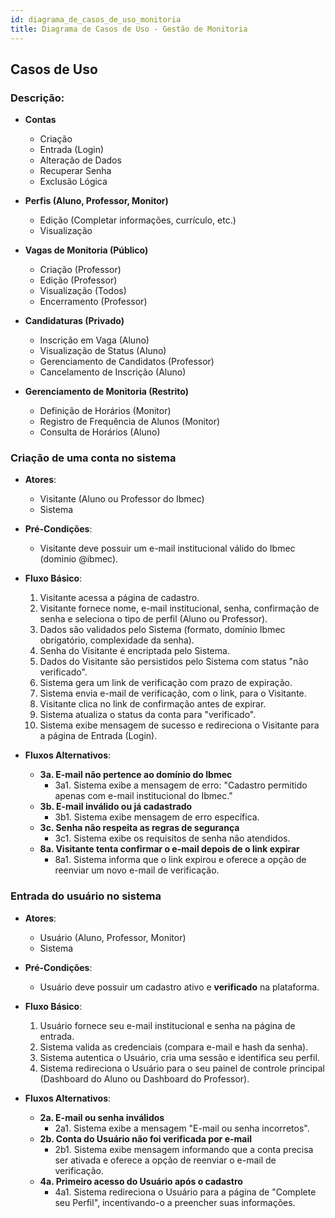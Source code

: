 ```yaml
---
id: diagrama_de_casos_de_uso_monitoria
title: Diagrama de Casos de Uso - Gestão de Monitoria
---
```


## Casos de Uso

### Descrição:

- **Contas**
    - Criação
    - Entrada (Login)
    - Alteração de Dados
    - Recuperar Senha
    - Exclusão Lógica

- **Perfis (Aluno, Professor, Monitor)**
    - Edição (Completar informações, currículo, etc.)
    - Visualização

- **Vagas de Monitoria (Público)** 
	- Criação (Professor)
    - Edição (Professor)
    - Visualização (Todos)
    - Encerramento (Professor)

- **Candidaturas (Privado)**
    - Inscrição em Vaga (Aluno)
    - Visualização de Status (Aluno)
    - Gerenciamento de Candidatos (Professor)
    - Cancelamento de Inscrição (Aluno)

- **Gerenciamento de Monitoria (Restrito)**
    - Definição de Horários (Monitor)
    - Registro de Frequência de Alunos (Monitor)
    - Consulta de Horários (Aluno)

### Criação de uma conta no sistema

* **Atores**:
    * Visitante (Aluno ou Professor do Ibmec)
    * Sistema

* **Pré-Condições**:
    * Visitante deve possuir um e-mail institucional válido do Ibmec (dominio @ibmec).

* **Fluxo Básico**:
    1.  Visitante acessa a página de cadastro.
    2.  Visitante fornece nome, e-mail institucional, senha, confirmação de senha e seleciona o tipo de perfil (Aluno ou Professor).
    3.  Dados são validados pelo Sistema (formato, domínio Ibmec obrigatório, complexidade da senha).
    4.  Senha do Visitante é encriptada pelo Sistema.
    5.  Dados do Visitante são persistidos pelo Sistema com status "não verificado".
    6.  Sistema gera um link de verificação com prazo de expiração.
    7.  Sistema envia e-mail de verificação, com o link, para o Visitante.
    8.  Visitante clica no link de confirmação antes de expirar.
    9.  Sistema atualiza o status da conta para "verificado".
    10. Sistema exibe mensagem de sucesso e redireciona o Visitante para a página de Entrada (Login).

* **Fluxos Alternativos**:
    * **3a. E-mail não pertence ao domínio do Ibmec**
        * 3a1. Sistema exibe a mensagem de erro: "Cadastro permitido apenas com e-mail institucional do Ibmec."
    * **3b. E-mail inválido ou já cadastrado**
        * 3b1. Sistema exibe mensagem de erro específica.
    * **3c. Senha não respeita as regras de segurança**
        * 3c1. Sistema exibe os requisitos de senha não atendidos.
    * **8a. Visitante tenta confirmar o e-mail depois de o link expirar**
        * 8a1. Sistema informa que o link expirou e oferece a opção de reenviar um novo e-mail de verificação.

### Entrada do usuário no sistema

* **Atores**:
    * Usuário (Aluno, Professor, Monitor)
    * Sistema

* **Pré-Condições**:
    * Usuário deve possuir um cadastro ativo e **verificado** na plataforma.

* **Fluxo Básico**:
    1.  Usuário fornece seu e-mail institucional e senha na página de entrada.
    2.  Sistema valida as credenciais (compara e-mail e hash da senha).
    3.  Sistema autentica o Usuário, cria uma sessão e identifica seu perfil.
    4.  Sistema redireciona o Usuário para o seu painel de controle principal (Dashboard do Aluno ou Dashboard do Professor).

* **Fluxos Alternativos**:
    * **2a. E-mail ou senha inválidos**
        * 2a1. Sistema exibe a mensagem "E-mail ou senha incorretos".
    * **2b. Conta do Usuário não foi verificada por e-mail**
        * 2b1. Sistema exibe mensagem informando que a conta precisa ser ativada e oferece a opção de reenviar o e-mail de verificação.
    * **4a. Primeiro acesso do Usuário após o cadastro**
        * 4a1. Sistema redireciona o Usuário para a página de "Complete seu Perfil", incentivando-o a preencher suas informações.
